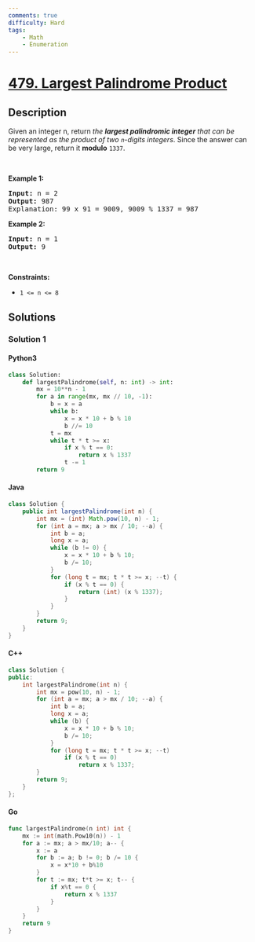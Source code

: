 ```yaml
---
comments: true
difficulty: Hard
tags:
    - Math
    - Enumeration
---
```


<!-- problem:start -->

# [479. Largest Palindrome Product](https://leetcode.com/problems/largest-palindrome-product)

## Description

<!-- description:start -->

<p>Given an integer n, return <em>the <strong>largest palindromic integer</strong> that can be represented as the product of two <code>n</code>-digits integers</em>. Since the answer can be very large, return it <strong>modulo</strong> <code>1337</code>.</p>

<p>&nbsp;</p>
<p><strong class="example">Example 1:</strong></p>

<pre>
<strong>Input:</strong> n = 2
<strong>Output:</strong> 987
Explanation: 99 x 91 = 9009, 9009 % 1337 = 987
</pre>

<p><strong class="example">Example 2:</strong></p>

<pre>
<strong>Input:</strong> n = 1
<strong>Output:</strong> 9
</pre>

<p>&nbsp;</p>
<p><strong>Constraints:</strong></p>

<ul>
	<li><code>1 &lt;= n &lt;= 8</code></li>
</ul>

<!-- description:end -->

## Solutions

<!-- solution:start -->

### Solution 1

<!-- tabs:start -->

#### Python3

```python
class Solution:
    def largestPalindrome(self, n: int) -> int:
        mx = 10**n - 1
        for a in range(mx, mx // 10, -1):
            b = x = a
            while b:
                x = x * 10 + b % 10
                b //= 10
            t = mx
            while t * t >= x:
                if x % t == 0:
                    return x % 1337
                t -= 1
        return 9
```

#### Java

```java
class Solution {
    public int largestPalindrome(int n) {
        int mx = (int) Math.pow(10, n) - 1;
        for (int a = mx; a > mx / 10; --a) {
            int b = a;
            long x = a;
            while (b != 0) {
                x = x * 10 + b % 10;
                b /= 10;
            }
            for (long t = mx; t * t >= x; --t) {
                if (x % t == 0) {
                    return (int) (x % 1337);
                }
            }
        }
        return 9;
    }
}
```

#### C++

```cpp
class Solution {
public:
    int largestPalindrome(int n) {
        int mx = pow(10, n) - 1;
        for (int a = mx; a > mx / 10; --a) {
            int b = a;
            long x = a;
            while (b) {
                x = x * 10 + b % 10;
                b /= 10;
            }
            for (long t = mx; t * t >= x; --t)
                if (x % t == 0)
                    return x % 1337;
        }
        return 9;
    }
};
```

#### Go

```go
func largestPalindrome(n int) int {
	mx := int(math.Pow10(n)) - 1
	for a := mx; a > mx/10; a-- {
		x := a
		for b := a; b != 0; b /= 10 {
			x = x*10 + b%10
		}
		for t := mx; t*t >= x; t-- {
			if x%t == 0 {
				return x % 1337
			}
		}
	}
	return 9
}
```

<!-- tabs:end -->

<!-- solution:end -->

<!-- problem:end -->
